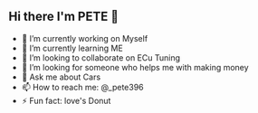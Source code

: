 ## Hi there I'm PETE 👋


- 🔭 I’m currently working on Myself
- 🌱 I’m currently learning ME
- 👯 I’m looking to collaborate on ECu Tuning
- 🤔 I’m looking for someone who helps me with making money
- 💬 Ask me about Cars
- 📫 How to reach me: @_pete396
- ⚡ Fun fact: love's Donut
